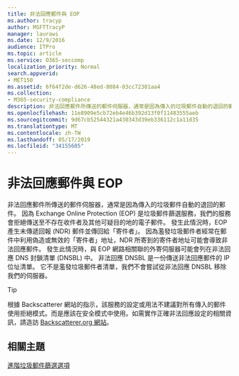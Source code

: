 ```yaml
---
title: 非法回應郵件與 EOP
ms.author: tracyp
author: MSFTTracyP
manager: laurawi
ms.date: 12/9/2016
audience: ITPro
ms.topic: article
ms.service: O365-seccomp
localization_priority: Normal
search.appverid:
- MET150
ms.assetid: 6f64f2de-d626-48ed-8084-03cc72301aa4
ms.collection:
- M365-security-compliance
description: 非法回應郵件所傳送的郵件伺服器，通常是因為傳入的垃圾郵件自動的退回的郵件。 非法回應 DNSBL 是一份傳送非法回應郵件的 IP 位址清單。 它不是濫發垃圾郵件者清單，我們不會嘗試從非法回應 DNSBL 移除我們的伺服器。
ms.openlocfilehash: 11e8909e5cb72eb4e46b392d13f0f11483555aeb
ms.sourcegitcommit: 9d67cb52544321a430343d39eb336112c1a11d35
ms.translationtype: MT
ms.contentlocale: zh-TW
ms.lasthandoff: 05/17/2019
ms.locfileid: "34155605"
---
```

# <a name="backscatter-messages-and-eop"></a>非法回應郵件與 EOP

非法回應郵件所傳送的郵件伺服器，通常是因為傳入的垃圾郵件自動的退回的郵件。 因為 Exchange Online Protection (EOP) 是垃圾郵件篩選服務，我們的服務會拒絕傳送至不存在收件者及其他可疑目的地的電子郵件。 發生此情況時，EOP 產生未傳遞回報 (NDR) 郵件並傳回給「寄件者」。 因為濫發垃圾郵件者經常在郵件中利用偽造或無效的「寄件者」地址，NDR 所寄到的寄件者地址可能會導致非法回應郵件。 發生此情況時，與 EOP 網路相關聯的外寄伺服器可能會列在非法回應 DNS 封鎖清單 (DNSBL) 中。 非法回應 DNSBL 是一份傳送非法回應郵件的 IP 位址清單。 它不是濫發垃圾郵件者清單，我們不會嘗試從非法回應 DNSBL 移除我們的伺服器。 
  
> [!TIP]
> 根據 Backscatterer 網站的指示，該服務的設定或用法不建議對所有傳入的郵件使用拒絕模式。而是應該在安全模式中使用。如需實作正確非法回應設定的相關資訊，請造訪 [Backscatterer.org 網站](http://www.backscatterer.org/?target=usage)。 
  
## <a name="related-topics"></a>相關主題
  
[進階垃圾郵件篩選選項](advanced-spam-filtering-asf-options.md)
  

